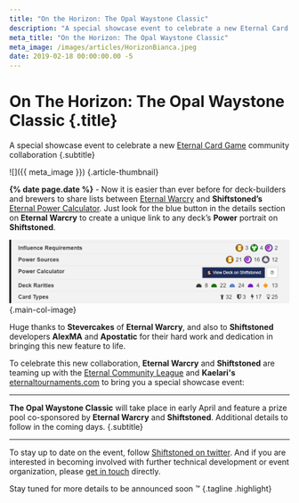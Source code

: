 ```yaml
---
title: "On the Horizon: The Opal Waystone Classic"
description: "A special showcase event to celebrate a new Eternal Card Game community collaboration"
meta_title: "On the Horizon: The Opal Waystone Classic"
meta_image: /images/articles/HorizonBianca.jpeg
date: 2019-02-18 00:00:00.00 -5
---
```

# <span class="pre-headline">On The Horizon:</span> The Opal Waystone Classic {.title}

A special showcase event to celebrate a new
[Eternal Card Game][] community collaboration
{.subtitle}

  [Eternal Card Game]: https://www.direwolfdigital.com/eternal/

![]({{ meta_image }})
{.article-thumbnail}

**{% date page.date %}** - Now it is easier than ever before for deck-builders and brewers to share lists between [Eternal Warcry][] and **Shiftstoned’s** [Eternal Power Calculator][]. Just look for the blue button in the details section on **Eternal Warcry** to create a unique link to any deck’s **Power** portrait on **Shiftstoned**.

  [Eternal Warcry]: https://eternalwarcry.com/
  [Eternal Power Calculator]: https://eternalwarcry.com/

![Eternal Warcry deck page](/images/articles/ViewDeckEWC.png "Eternal Warcry export option")
{.main-col-image}

Huge thanks to **Stevercakes** of **Eternal Warcry**, and also to **Shiftstoned** developers **AlexMA** and **Apostatic** for their hard work and dedication in bringing this new feature to life.

To celebrate this new collaboration, **Eternal Warcry** and **Shiftstoned** are teaming up with the [Eternal Community League][] and **Kaelari's** [eternaltournaments.com][] to bring you a special showcase event:

  [Eternal Community League]: https://www.tgpeternal.com/eternal-community-league/
  [eternaltournaments.com]: https://eternaltournaments.com/

<!-- **The Opal Waystone Classic** will take place in early April and feature a prize pool co-sponsored by **Eternal Warcry** and **Shiftstoned**. Additional details to follow in the coming days. -->

----

**The Opal Waystone Classic** will take place in early April and feature a prize pool co-sponsored by **Eternal Warcry** and **Shiftstoned**. Additional details to follow in the coming days.
{.subtitle}

----

To stay up to date on the event, follow [Shiftstoned on twitter][]. And if you are interested in becoming involved with further technical development or event organization, please [get in touch][contact] directly.

  [Shiftstoned on twitter]: https://twitter.com/shiftstoned?ref_src=twsrc%5Etfw
  [contact]: /contact/

Stay tuned for more details to be announced soon &trade;
{.tagline .highlight}